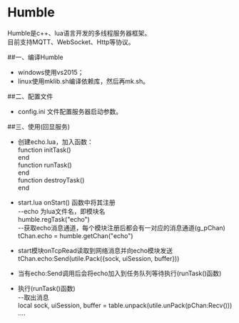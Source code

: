 # Humble

Humble是c++、lua语言开发的多线程服务器框架。    
目前支持MQTT、WebSocket、Http等协议。     

##一、编译Humble  
* windows使用vs2015；  
* linux使用mklib.sh编译依赖库，然后再mk.sh。  

##二、配置文件  
* config.ini 文件配置服务器启动参数。   

##三、使用(回显服务)     
* 创建echo.lua，加入函数：     
function initTask()      
end    
function runTask()    
end     
function destroyTask()   
end   

* start.lua onStart() 函数中将其注册    
--echo 为lua文件名，即模块名   
humble.regTask("echo")      
--获取echo消息通道，每个模块注册后都会有一对应的消息通道(g_pChan)   
tChan.echo = humble.getChan("echo")                                     

* start模块onTcpRead读取到网络消息并向echo模块发送    
tChan.echo:Send(utile.Pack({sock, uiSession, buffer}))   

* 当有echo:Send调用后会将echo加入到任务队列等待执行(runTask()函数)    

* 执行(runTask()函数)      
--取出消息   
local sock, uiSession, buffer = table.unpack(utile.unPack(pChan:Recv()))   
....
